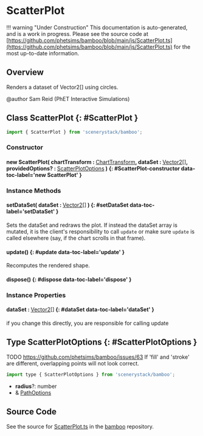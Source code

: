 # ScatterPlot

!!! warning "Under Construction"
    This documentation is auto-generated, and is a work in progress. Please see the source code at
    [https://github.com/phetsims/bamboo/blob/main/js/ScatterPlot.ts](https://github.com/phetsims/bamboo/blob/main/js/ScatterPlot.ts) for the most up-to-date information.

## Overview

Renders a dataset of Vector2[] using circles.

@author Sam Reid (PhET Interactive Simulations)

## Class ScatterPlot {: #ScatterPlot }


```js
import { ScatterPlot } from 'scenerystack/bamboo';
```
### Constructor

#### new ScatterPlot( chartTransform : <span style="font-weight: 400;">[ChartTransform](../bamboo/ChartTransform.md)</span>, dataSet : <span style="font-weight: 400;">[Vector2](../dot/Vector2.md)[]</span>, providedOptions? : <span style="font-weight: 400;">[ScatterPlotOptions](../bamboo/ScatterPlot.md#ScatterPlotOptions)</span> ) {: #ScatterPlot-constructor data-toc-label='new ScatterPlot' }

### Instance Methods

#### setDataSet( dataSet : <span style="font-weight: 400;">[Vector2](../dot/Vector2.md)[]</span> ) {: #setDataSet data-toc-label='setDataSet' }

Sets the dataSet and redraws the plot. If instead the dataSet array is mutated, it is the client's responsibility
to call `update` or make sure `update` is called elsewhere (say, if the chart scrolls in that frame).

#### update() {: #update data-toc-label='update' }

Recomputes the rendered shape.

#### dispose() {: #dispose data-toc-label='dispose' }

### Instance Properties

#### dataSet : <span style="font-weight: 400;">[Vector2](../dot/Vector2.md)[]</span> {: #dataSet data-toc-label='dataSet' }

if you change this directly, you are responsible for calling update



## Type ScatterPlotOptions {: #ScatterPlotOptions }


TODO https://github.com/phetsims/bamboo/issues/63 If 'fill' and 'stroke' are different, overlapping points will not look correct.

```js
import type { ScatterPlotOptions } from 'scenerystack/bamboo';
```


- **radius**?: <span style="color: hsla(calc(var(--md-hue) + 180deg),80%,40%,1);">number</span>
- &amp; [PathOptions](../scenery/Path.md#PathOptions)




## Source Code

See the source for [ScatterPlot.ts](https://github.com/phetsims/bamboo/blob/main/js/ScatterPlot.ts) in the [bamboo](https://github.com/phetsims/bamboo) repository.
